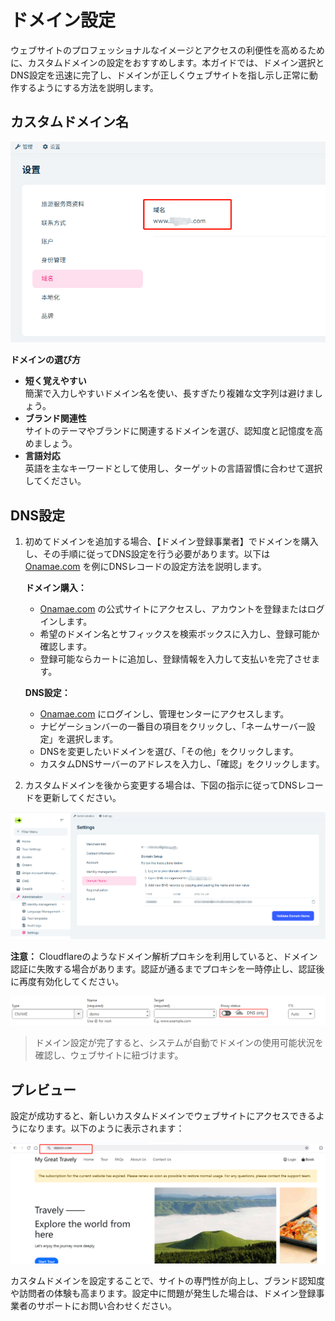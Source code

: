 # ドメイン設定

ウェブサイトのプロフェッショナルなイメージとアクセスの利便性を高めるために、カスタムドメインの設定をおすすめします。本ガイドでは、ドメイン選択とDNS設定を迅速に完了し、ドメインが正しくウェブサイトを指し示し正常に動作するようにする方法を説明します。

## カスタムドメイン名

![カスタムドメイン名](images/www.jpg)

**ドメインの選び方**

- **短く覚えやすい**  
  簡潔で入力しやすいドメイン名を使い、長すぎたり複雑な文字列は避けましょう。
- **ブランド関連性**  
  サイトのテーマやブランドに関連するドメインを選び、認知度と記憶度を高めましょう。
- **言語対応**  
  英語を主なキーワードとして使用し、ターゲットの言語習慣に合わせて選択してください。

## DNS設定

1. 初めてドメインを追加する場合、【ドメイン登録事業者】でドメインを購入し、その手順に従ってDNS設定を行う必要があります。以下は [Onamae.com](https://www.onamae.com/) を例にDNSレコードの設定方法を説明します。

   **ドメイン購入：**  
   - [Onamae.com](https://www.onamae.com/) の公式サイトにアクセスし、アカウントを登録またはログインします。  
   - 希望のドメイン名とサフィックスを検索ボックスに入力し、登録可能か確認します。  
   - 登録可能ならカートに追加し、登録情報を入力して支払いを完了させます。

   **DNS設定：**  
   - [Onamae.com](https://www.onamae.com/) にログインし、管理センターにアクセスします。  
   - ナビゲーションバーの一番目の項目をクリックし、「ネームサーバー設定」を選択します。  
   - DNSを変更したいドメインを選び、「その他」をクリックします。  
   - カスタムDNSサーバーのアドレスを入力し、「確認」をクリックします。

2. カスタムドメインを後から変更する場合は、下図の指示に従ってDNSレコードを更新してください。

![DNS設定](images/DNS.jpg)

**注意：** Cloudflareのようなドメイン解析プロキシを利用していると、ドメイン認証に失敗する場合があります。認証が通るまでプロキシを一時停止し、認証後に再度有効化してください。

![プロキシ](images/Domain-Proxy.png)

> ドメイン設定が完了すると、システムが自動でドメインの使用可能状況を確認し、ウェブサイトに紐づけます。

## プレビュー

設定が成功すると、新しいカスタムドメインでウェブサイトにアクセスできるようになります。以下のように表示されます：

![ドメイン変更後のサイト](images/www-webside.jpg)

カスタムドメインを設定することで、サイトの専門性が向上し、ブランド認知度や訪問者の体験も高まります。設定中に問題が発生した場合は、ドメイン登録事業者のサポートにお問い合わせください。
